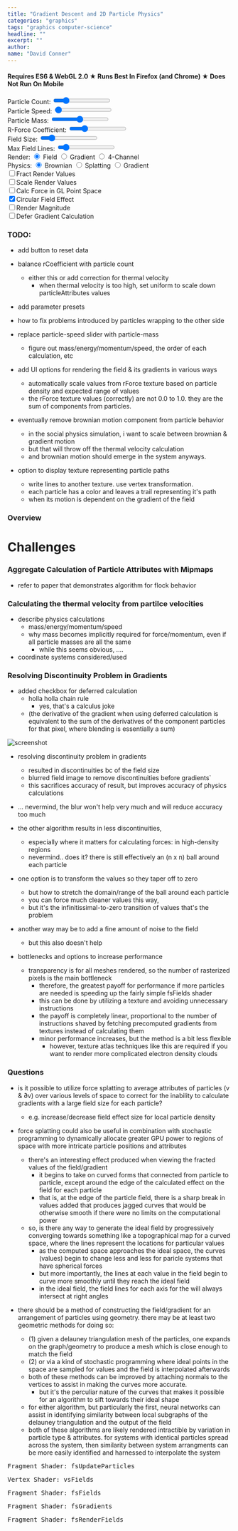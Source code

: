 ```yaml
---
title: "Gradient Descent and 2D Particle Physics"
categories: "graphics"
tags: "graphics computer-science"
headline: ""
excerpt: ""
author:
name: "David Conner"
---
```


####  Requires ES6 & WebGL 2.0 &#x2605; Runs Best In Firefox (and Chrome) &#x2605; Does Not Run On Mobile

<div class="row">
  <div class="col-sm-4">
    <label for="particle-count">Particle Count:</label>
    <input id="particle-count" type="range" min="128" max="5120" step="16" value="1024"/>
  </div>
  <div class="col-sm-4">
    <label for="particle-speed">Particle Speed:</label>
    <input id="particle-speed" type="range" min="0.0125" max="10.0" step="0.0125" value="0.05"/>
  </div>
  <div class="col-sm-4">
    <label for="particle-speed">Particle Mass:</label>
    <input id="particle-mass" type="range" min="0.00625" max="2.0" step="0.00625" value="1.0"/>
  </div>
</div>
<div class="row">
  <div class="col-sm-4">
    <label for="r-coefficient">R-Force Coefficient:</label>
    <input id="r-coefficient" type="range" min="0.0625" max="4.0" step="0.0625" value="1.0"/>
  </div>
  <div class="col-sm-4">
    <label for="field-size">Field Size:</label>
    <input id="field-size" type="range" min="1.0" max="300.0" step="1.0" value="50.0"/>
  </div>
  <div class="col-sm-4">
    <label for="max-field-lines">Max Field Lines:</label>
    <input id="max-field-lines" type="range" min="0.0" max="10.0" step="1.0" value="1.0"/>
  </div>
</div>

<div class="row">
  <div class="col-sm-6">
    <label>Render: </label>
    <input type="radio" name="render-texture" value="0" checked/>&nbsp;Field
    <input type="radio" name="render-texture" value="1"/>&nbsp;Gradient
    <input type="radio" name="render-texture" value="2"/>&nbsp;4-Channel
  </div>
  <div class="col-sm-6">
    <label>Physics: </label>
    <input type="radio" name="physics-method" value="0" checked/>&nbsp;Brownian
    <input type="radio" name="physics-method" value="2"/>&nbsp;Splatting
    <input type="radio" name="physics-method" value="1"/>&nbsp;Gradient
  </div>
</div>

<div class="row">
  <div class="col-sm-6">
    <label class="checkbox-inline">
      <input id="fract-render-values" type="checkbox"/>Fract Render Values
    </label>
  </div>
</div>

<div class="row">
  <div class="col-sm-6">
    <label class="checkbox-inline">
      <input id="scale-render-values" type="checkbox"/>Scale Render Values
    </label>
  </div>
</div>

<div class="row">
  <div class="col-sm-6">
    <label class="checkbox-inline">
      <input id="calc-force-in-glpoint-space" type="checkbox"/>Calc Force in GL Point Space
    </label>
  </div>
</div>

<div class="row">
  <div class="col-sm-6">
    <label class="checkbox-inline">
      <input id="circular-field-effect" type="checkbox" checked/>Circular Field Effect
    </label>
  </div>
</div>

<div class="row">
  <div class="col-sm-6">
    <label class="checkbox-inline">
      <input id="render-magnitude" type="checkbox"/>Render Magnitude
    </label>
  </div>
</div>

<div class="row">
  <div class="col-sm-6">
    <label class="checkbox-inline">
      <input id="defer-gradient-calc" type="checkbox"/>Defer Gradient Calculation
    </label>
  </div>
</div>

### TODO:

- add button to reset data
- balance rCoefficient with particle count
  - either this or add correction for thermal velocity
    - when thermal velocity is too high, set uniform to scale down particleAttributes values

- add parameter presets

- how to fix problems introduced by particles wrapping to the other side

- replace particle-speed slider with particle-mass
  - figure out mass/energy/momentum/speed, the order of each calculation, etc

- add UI options for rendering the field & its gradients in various ways
  - automatically scale values from rForce texture based on particle density and expected range of values
  - the rForce texture values (correctly) are not 0.0 to 1.0. they are the sum of components from particles.

- eventually remove brownian motion component from particle behavior
  - in the social physics simulation, i want to scale between brownian & gradient motion
  - but that will throw off the thermal velocity calculation
  - and brownian motion should emerge in the system anyways.

- option to display texture representing particle paths
  - write lines to another texture. use vertex transformation.
  - each particle has a color and leaves a trail representing it's path
  - when its motion is dependent on the gradient of the field

### Overview

# Challenges

### Aggregate Calculation of Particle Attributes with Mipmaps
  - refer to paper that demonstrates algorithm for flock behavior

### Calculating the thermal velocity from partilce velocities

- describe physics calculations
  - mass/energy/momentum/speed
  - why mass becomes implicitly required for force/momentum, even if all particle masses are all the same
    - while this seems obvious, ....
- coordinate systems considered/used

### Resolving Discontinuity Problem in Gradients

- added checkbox for deferred calculation
  - holla holla chain rule
    - yes, that's a calculus joke
  - (the derivative of the gradient when using deferred calculation is equivalent to
    the sum of the derivatives of the component particles for that pixel, where blending
    is essentially a sum)

![screenshot]()

- resolving discontinuity problem in gradients
  - resulted in discontinuities bc of the field size
  - blurred field image to remove discontinuities before gradients`
  - this sacrifices accuracy of result, but improves accuracy of physics calculations
- ... nevermind, the blur won't help very much and will reduce accuracy too much
- the other algorithm results in less discontinuities,
  - especially where it matters for calculating forces: in high-density regions
  - nevermind.. does it? there is still effectively an (n x n) ball around each particle
- one option is to transform the values so they taper off to zero
  - but how to stretch the domain/range of the ball around each particle
  - you can force much cleaner values this way,
  - but it's the infinitissimal-to-zero transition of values that's the problem
- another way may be to add a fine amount of noise to the field
  - but this also doesn't help

- bottlenecks and options to increase performance
  - transparency is for all meshes rendered, so the number of rasterized pixels is the main bottleneck
    - therefore, the greatest payoff for performance if more particles are needed is speeding up the
      fairly simple fsFields shader
    - this can be done by utilizing a texture and avoiding unnecessary instructions
    - the payoff is completely linear, proportional to the number of instructions shaved by fetching
      precomputed gradients from textures instead of calculating them
    - minor performance increases, but the method is a bit less flexible
      - however, texture atlas techniques like this are required if you want to render more
        complicated electron density clouds

### Questions

- is it possible to utilize force splatting to average attributes of particles (v & ∂v)
  over various levels of space to correct for the inability to calculate gradients with a large
  field size for each particle?
  - e.g. increase/decrease field effect size for local particle density
- force splatting could also be useful in combination with stochastic programming to dynamically
  allocate greater GPU power to regions of space with more intricate particle positions
  and attributes
  - there's an interesting effect produced when viewing the fracted values of the
    field/gradient
    - it begins to take on curved forms that connected from particle to particle, except
      around the edge of the calculated effect on the field for each particle
    - that is, at the edge of the particle field, there is a sharp break in values added
      that produces jagged curves that would be otherwise smooth if there were no
      limits on the computational power
  - so, is there any way to generate the ideal field by progressively converging towards something
    like a topographical map for a curved space, where the lines represent the locations for
    particular values
    - as the computed space approaches the ideal space, the curves (values) begin to change less
      and less for paricle systems that have spherical forces
    - but more importantly, the lines at each value in the field begin to curve more smoothly until
      they reach the ideal field
    - in the ideal field, the field lines for each axis for the will always intersect at right angles

- there should be a method of constructing the field/gradient for an arrangement of particles
  using geometry. there may be at least two geometric methods for doing so:
  - (1) given a delauney triangulation mesh of the particles, one expands on the graph/geometry to
    produce a mesh which is close enough to match the field
  - (2) or via a kind of stochastic programming where ideal points in the space are sampled for
    values and the field is interpolated afterwards
  - both of these methods can be improved by attaching normals to the vertices to assist in making
    the curves more accurate.
    - but it's the perculiar nature of the curves that makes it possible for an algorithm to sift
      towards their ideal shape
  - for either algorithm, but particularly the first, neural networks can assist in identifying
    similarity between local subgraphs of the delauney triangulation and the output of the field
  - both of these algorithms are likely rendered intractible by variation in particle type &
    attributes. for systems with identical particles spread across the system, then similarity
    between system arrangments can be more easily identified and harnessed to interpolate the
    system


<pre class="highlight">Fragment Shader: fsUpdateParticles<code id="codeFsUpdateParticles"></code></pre>
<pre class="highlight">Vertex Shader: vsFields<code id="codeVsFields"></code></pre>
<pre class="highlight">Fragment Shader: fsFields<code id="codeFsFields"></code></pre>
<pre class="highlight">Fragment Shader: fsGradients<code id="codeFsGradients"></code></pre>
<pre class="highlight">Fragment Shader: fsRenderFields<code id="codeFsRenderFields"></code></pre>

<script type="x-shader/x-vertex" id="vsPass">
layout(location = 0) in vec3 a_position;
layout(location = 1) in vec2 a_texcoord;

out vec2 v_st;
out vec3 v_position;

void main() {
  v_st = a_texcoord;
  v_position = a_position;
  gl_Position = vec4(a_position, 1.0);
}
</script>

<script type="x-shader/x-vertex" id="fsForceSplat">
uniform vec2 u_resolution;
uniform ivec2 u_particleUv;
uniform float u_rCoefficient;

uniform sampler2D s_particles;

layout(location = 0) out vec4 particleUpdates;

vec2 calcForce(vec2 r, vec2 r2) {
  vec2 dr = r - r2;
  float d = distance(r, r2);
  float rad = atan(dr.y, dr.x);
  return vec2(cos(rad), sin(rad)) / d;
}

void main() {
  ivec2 uv = ivec2(trunc(gl_FragCoord));
  if (uv == u_particleUv) { discard; }

  vec4 accumulatorParticle = texelFetch(s_particles, uv, 0);
  vec4 particle = texelFetch(s_particles, u_particleUv, 0);

  particleUpdates.xy = u_rCoefficient * calcForce(accumulatorParticle.xy, particle.xy);
}
</script>

<script type="x-shader/x-fragment" id="fsUpdateParticles">
uniform vec2 u_resolution;
uniform ivec4 u_randomSeed;
uniform float u_particleSpeed;
uniform vec4 u_deltaTime;
uniform int u_physicsMethod;

uniform isampler2D s_particleRandoms;
uniform sampler2D s_particles;
uniform sampler2D s_particleAttributes;
uniform sampler2D s_particleForces;

//uniform sampler2D s_repelFieldGradient

#define physicsMethodBrownian 0
#define physicsMethodSplat 1
#define physicsMethodGradient 2

in vec2 v_st;
in vec3 v_position;

layout(location = 0) out ivec4 random;
layout(location = 1) out vec4 particle;
layout(location = 2) out vec4 particleAttributes;

// TODO: temperature: update another texture with particle velocities
// layout(location = 2) out vec4 particleVelocities

const float maxInt = 2147483647.0;

void main() {
  vec2 uv = gl_FragCoord.xy / u_resolution.xy;

  // =======================================
  // Update Randoms
  // =======================================

  ivec4 randomTexel = texture(s_particleRandoms, uv);

  vec2 texelCoords[4];
  texelCoords[0] = mod(gl_FragCoord.xy + vec2( 0.0, -2.0), u_resolution.xy) / u_resolution.xy;
  texelCoords[1] = mod(gl_FragCoord.xy + vec2( 1.0,  0.0), u_resolution.xy) / u_resolution.xy;
  texelCoords[2] = mod(gl_FragCoord.xy + vec2( 0.0,  1.0), u_resolution.xy) / u_resolution.xy;
  texelCoords[3] = mod(gl_FragCoord.xy + vec2(-1.0,  1.0), u_resolution.xy) / u_resolution.xy;

  ivec4 texels[4];
  texels[0] = texture(s_particleRandoms, texelCoords[0]);
  texels[1] = texture(s_particleRandoms, texelCoords[1]);
  texels[2] = texture(s_particleRandoms, texelCoords[2]);
  texels[3] = texture(s_particleRandoms, texelCoords[3]);

  ivec4 newRandom = u_randomSeed ^ randomTexel ^ texels[0] ^ texels[1] ^ texels[2] ^ texels[3];
  random = newRandom;

  particleAttributes = texture(s_particleAttributes, uv);
  vec2 netForce = vec2(0.0, 0.0);

  switch (u_physicsMethod) {

    case physicsMethodBrownian:
      if (u_physicsMethod == physicsMethodBrownian) {
        vec4 newRandomFloat = fract(vec4(newRandom) / maxInt + 0.5) - 0.5 ;
        netForce = newRandomFloat.xy;
      }
      break;

    case physicsMethodSplat:
      if (u_physicsMethod == physicsMethodSplat) {
        netForce = texture(s_particleForces, uv).xy;
      }
      break;

    case physicsMethodGradient:
      if (u_physicsMethod == physicsMethodGradient) {
        // TODO: update from gradient
      }
      break;

  }

  // =======================================
  // Update Particles
  // =======================================
  particle = texture(s_particles, uv);

  // TODO: adjust units for u_particleSpeed (and fix in netForce calcs above)

  particleAttributes.xy += netForce * u_deltaTime.x / 1000.0;
  vec2 particleUpdate = particleAttributes.xy * u_deltaTime.x / 1000.0;

  particle.x = mod(particle.x + particleUpdate.x + 1.0, 2.0) - 1.0;
  particle.y = mod(particle.y + particleUpdate.y + 1.0, 2.0) - 1.0;
}
</script>

<script type="x-shader/x-vertex" id="vsFields">
uniform float u_fieldSize;
uniform float u_rCoefficient;
uniform sampler2D s_particles;

layout(location = 0) in int a_index;

flat out int v_particleId;
out float v_pointSize;
//out vec4 v_position; // not linkable to fsFields ?

const float maxInt = 2147483647.0;

void main()
{
  // textureSize must return ivec & texelFetch must accept ivec
  ivec2 texSize = textureSize(s_particles, 0);

  ivec2 texel = ivec2(a_index % texSize.x, a_index / texSize.x);
  vec4 particle = texelFetch(s_particles, texel, 0);

  v_particleId = a_index;
  v_pointSize = u_fieldSize;

  gl_Position = vec4(particle.x, particle.y, 0.0, 1.0);;
  gl_PointSize = v_pointSize;
}
</script>

<script type="x-shader/x-fragment" id="fsFields">
uniform vec2 u_resolution;
uniform float u_rCoefficient;
uniform sampler2D s_particleAttributes;
uniform bool u_deferGradientCalc;
uniform bool u_circularFieldEffect;
uniform bool u_forceCalcInGlPointSpace;

//in vec4 v_position; // not linkable to fsFields ?
in float v_pointSize;
flat in int v_particleId;

layout(location = 0) out vec4 repelForce;
layout(location = 1) out vec4 repelFieldGradient;

vec2 calculateRForce(vec2 point, vec2 center) {
  vec2 pointOffset = point.xy - center;
  float d = distance(point.xy, center);
  float rad = atan(pointOffset.y, pointOffset.x);
  return vec2(cos(rad), sin(rad)) / d;
}

void main()
{
  if (u_circularFieldEffect && distance(gl_PointCoord.xy, vec2(0.5,0.5)) > 0.5) { discard; }

  vec2 particleCenter = vec2(0.5, 0.5);
  vec2 fieldPoint = gl_PointCoord.xy;
  vec2 delta = vec2(1.0, 1.0);

  if (!u_forceCalcInGlPointSpace) {
     particleCenter *= v_pointSize;
     fieldPoint *= v_pointSize;
  } else {
    // incorrect but causes the shape of the field space to be emphasized
    delta /= v_pointSize;
  }
  vec2 rForce = u_rCoefficient * calculateRForce(fieldPoint, particleCenter);
  repelForce = vec4(rForce.xy, 0.0, 1.0);

  if (!u_deferGradientCalc) {
    vec2 fieldPoint2 = fieldPoint + delta;
    vec2 df = u_rCoefficient * calculateRForce(fieldPoint2.xy, particleCenter) - rForce;

    repelFieldGradient = vec4(
      df.x / delta.x,
      df.x / delta.y,
      df.y / delta.x,
      df.y / delta.y);
  }
}
</script>

<script type="x-shader/x-fragment" id="fsGradients">
uniform vec2 u_resolution;
uniform sampler2D s_repelField;
uniform sampler2D s_repelComp;
uniform bool u_forceCalcInGlPointSpace;

// R: (df1/dx)
// G: (df1/dy)
// B: (df2/dx)
// A: (df2/dy)
layout(location = 0) out vec4 repelFieldGradient;

void main() {
  vec2 uv = gl_FragCoord.xy / u_resolution.xy;
  vec2 delta = vec2(1.0, 1.0);

  vec2 uv2 = mod(gl_FragCoord.xy + delta, u_resolution.xy) / u_resolution.xy;
  vec4 df = texture(s_repelField, uv2) - texture(s_repelField, uv);

  // gradient of a vector field
  repelFieldGradient = vec4(
    df.x / delta.x,
    df.x / delta.y,
    df.y / delta.x,
    df.y / delta.y);
}
</script>

<script type="x-shader/x-fragment" id="fsRenderFields">
uniform vec2 u_resolution;
uniform float u_rCoefficient;
uniform bool u_fractRenderValues;
uniform bool u_renderMagnitude;
uniform bool u_scaleRenderValues;
uniform int u_renderTexture;
uniform float u_maxFieldLines;

uniform sampler2D s_repelField;
uniform sampler2D s_repelFieldGradient;

#define renderTextureField 0
#define renderTextureGradient 1
#define renderTexture4Channel 2

out vec4 color;

const float maxIntFloat = 2147483647.0;

void main() {
  vec2 uv = gl_FragCoord.xy / u_resolution.xy;

  vec4 rForce = texture(s_repelField, uv);
  vec4 rGradient = texture(s_repelFieldGradient, uv);

  switch (u_renderTexture) {
    case renderTextureField:
      if (u_renderMagnitude) {
        color = vec4(
          distance(vec2(0.0,0.0), rForce.xy),
          0.0,
          0.0,
          1.0);
      } else {
        color = vec4(
          rForce.x,
          rForce.y,
          0.0,
          1.0);
      }
      break;
    case renderTextureGradient:
      if (u_renderMagnitude) {
        color = vec4(
          4.0 * distance(rGradient.xz, vec2(0.0,0.0)),
          4.0 * distance(rGradient.yw, vec2(0.0,0.0)),
          0.0,
          1.0);
      } else {
        color = vec4(
          4.0 * rGradient.x,
          4.0 * rGradient.y,
          4.0 * rGradient.z,
          1.0);
      }
      break;
    case renderTexture4Channel:
      if (u_renderMagnitude) {
        color = vec4(
          4.0 * distance(rGradient.x, 0.0),
          4.0 * distance(rGradient.z, 0.0),
          4.0 * (distance(rGradient.y, 0.0) * distance(rGradient.w, 0.0)),
          1.0);
      } else {
        color = vec4(
          4.0 * rGradient.x * rGradient.z,
          4.0 * rGradient.z * rGradient.w,
          4.0 * (rGradient.y * rGradient.w),
          1.0);
      }
      break;
  }

  if (u_scaleRenderValues) {
      vec3 scaled = 1.0/(1.0 + exp(-color.xyz));
      color = 10.0 * vec4(scaled - 0.5, 1.0);
  }

  if (u_fractRenderValues) {
    if (u_maxFieldLines > 0.0) {
      if (color.x > u_maxFieldLines) {
        color.x = u_maxFieldLines;
      }
      if (color.y > u_maxFieldLines) {
        color.y = u_maxFieldLines;
      }
      if (color.z > u_maxFieldLines) {
        color.z = u_maxFieldLines;
      }
      if (color.x < -u_maxFieldLines) {
        color.x = -u_maxFieldLines;
      }
      if (color.y < -u_maxFieldLines) {
        color.y = -u_maxFieldLines;
      }
      if (color.z < -u_maxFieldLines) {
        color.z = -u_maxFieldLines;
      }
    }
    color = vec4(fract(color.xyz), 1.0);
  }
}
</script>

<script type="text/javascript" src="/js/3d/2017-05-17-gradient-descent-and-2d-particle-physics-es6.js"></script>

<script type="text/javascript">
  function pasteShaderToCodeBlock(shaderId, codeBlockId) {
    var shaderCode = document.getElementById(shaderId).textContent;
    var codeBlock = document.getElementById(codeBlockId);
    codeBlock.innerHTML = shaderCode;
    hljs.highlightBlock(codeBlock);
  }

  pasteShaderToCodeBlock('fsUpdateParticles', 'codeFsUpdateParticles');
  pasteShaderToCodeBlock('vsFields', 'codeVsFields');
  pasteShaderToCodeBlock('fsFields', 'codeFsFields');
  pasteShaderToCodeBlock('fsGradients', 'codeFsGradients');
  pasteShaderToCodeBlock('fsRenderFields', 'codeFsRenderFields');
</script>
